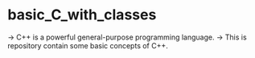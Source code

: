 # basic_C_with_classes
-> C++ is a powerful general-purpose programming language. 
-> This is repository contain some basic concepts of C++.
